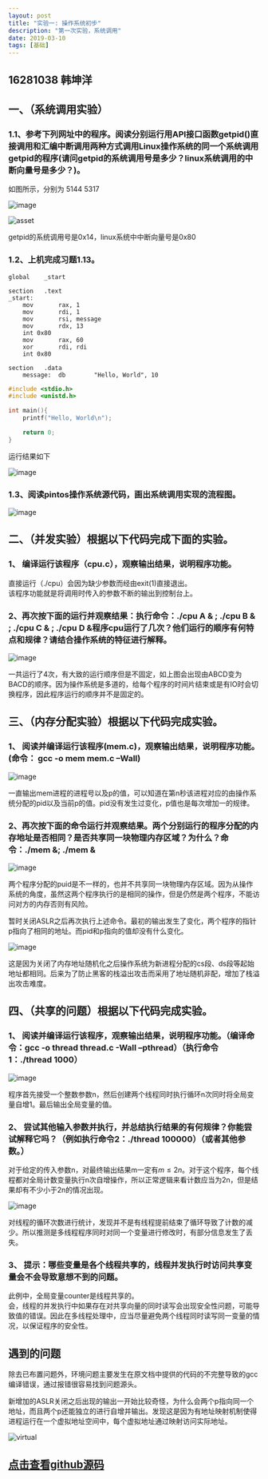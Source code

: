 ```yaml
---
layout: post
title: "实验一: 操作系统初步"
description: "第一次实验，系统调用"
date: 2019-03-10
tags: [基础]
---
```

## 16281038 韩坤洋

## 一、（系统调用实验）
### 1.1、参考下列网址中的程序。阅读分别运行用API接口函数getpid()直接调用和汇编中断调用两种方式调用Linux操作系统的同一个系统调用getpid的程序(请问getpid的系统调用号是多少？linux系统调用的中断向量号是多少？)。
如图所示，分别为 5144 5317

![image](/bjtu_OS_16281038/images/Screenshot&#32;from&#32;2019-03-09&#32;18-26-40.png)

![asset](/bjtu_OS_16281038/images/Screenshot&#32;from&#32;2019-03-09&#32;18-33-12.png)

getpid的系统调用号是0x14，linux系统中中断向量号是0x80
### 1.2、上机完成习题1.13。

``` assembly
global    _start

section   .text
_start:   
    mov       rax, 1                  
    mov       rdi, 1                  
    mov       rsi, message            
    mov       rdx, 13                 
    int 0x80                           
    mov       rax, 60                  
    xor       rdi, rdi                
    int 0x80                          

section   .data
    message:  db        "Hello, World", 10
```

``` c
#include <stdio.h>
#include <unistd.h>

int main(){
    printf("Hello, World\n");

    return 0;
}
```
运行结果如下

![image](/bjtu_OS_16281038/images/Screenshot&#32;from&#32;2019-03-09&#32;19-39-56.png)

### 1.3、阅读pintos操作系统源代码，画出系统调用实现的流程图。

![image](/bjtu_OS_16281038/images/Untitled&#32;Diagram&#32;(1).png)

## 二、（并发实验）根据以下代码完成下面的实验。
### 1、 编译运行该程序（cpu.c），观察输出结果，说明程序功能。

直接运行（./cpu）会因为缺少参数而经由exit(1)直接退出。  
该程序功能就是将调用时传入的参数不断的输出到控制台上。

### 2、再次按下面的运行并观察结果：执行命令：./cpu A & ; ./cpu B & ; ./cpu C & ; ./cpu D &程序cpu运行了几次？他们运行的顺序有何特点和规律？请结合操作系统的特征进行解释。

![image](/bjtu_OS_16281038/images/Screenshot&#32;from&#32;2019-03-09&#32;20-12-54.png)

一共运行了4次，有大致的运行顺序但是不固定，如上图会出现由ABCD变为BACD的顺序。因为操作系统是多道的，给每个程序的时间片结束或是有IO时会切换程序，因此程序运行的顺序并不是固定的。

## 三、（内存分配实验）根据以下代码完成实验。
### 1、 阅读并编译运行该程序(mem.c)，观察输出结果，说明程序功能。(命令： gcc -o mem mem.c –Wall)

![image](/bjtu_OS_16281038/images/Screenshot&#32;from&#32;2019-03-09&#32;19-53-10.png)

一直输出mem进程的进程号以及p的值，可以知道在第n秒该进程对应的由操作系统分配的pid以及当前p的值。pid没有发生过变化，p值也是每次增加一的规律。

### 2、再次按下面的命令运行并观察结果。两个分别运行的程序分配的内存地址是否相同？是否共享同一块物理内存区域？为什么？命令：./mem &; ./mem &

![image](/bjtu_OS_16281038/images/Screenshot&#32;from&#32;2019-03-09&#32;19-59-20.png)

两个程序分配的puid是不一样的，也并不共享同一块物理内存区域。因为从操作系统的角度，虽然这两个程序执行的是相同的操作，但是仍然是两个程序，不能访问对方的内存否则有风险。  

暂时关闭ASLR之后再次执行上述命令。最初的输出发生了变化，两个程序的指针p指向了相同的地址。而pid和p指向的值却没有什么变化。

![image](/bjtu_OS_16281038/images/Screenshot&#32;from&#32;2019-03-17&#32;11-09-11.png)

这是因为关闭了内存地址随机化之后操作系统为新进程分配的cs段、ds段等起始地址都相同。后来为了防止黑客的栈溢出攻击而采用了地址随机非配，增加了栈溢出攻击难度。

## 四、（共享的问题）根据以下代码完成实验。
### 1、 阅读并编译运行该程序，观察输出结果，说明程序功能。（编译命令：gcc -o thread thread.c -Wall –pthread）（执行命令1：./thread 1000）

![image](/bjtu_OS_16281038/images/Screenshot&#32;from&#32;2019-03-09&#32;20-34-48.png)

程序首先接受一个整数参数n，然后创建两个线程同时执行循环n次同时将全局变量自增1。最后输出全局变量的值。

### 2、 尝试其他输入参数并执行，并总结执行结果的有何规律？你能尝试解释它吗？（例如执行命令2：./thread 100000）（或者其他参数。）

对于给定的传入参数n，对最终输出结果m一定有$m \le 2n$。对于这个程序，每个线程都对全局计数变量执行n次自增操作，所以正常逻辑来看计数应当为2n，但是结果却有不少小于2n的情况出现。

![image](/bjtu_OS_16281038/images/Screenshot&#32;from&#32;2019-03-09&#32;21-17-21.png)

对线程的循环次数进行统计，发现并不是有线程提前结束了循环导致了计数的减少。所以推测是多线程程序同时对同一个变量进行修改时，有部分信息发生了丢失。

### 3、 提示：哪些变量是各个线程共享的，线程并发执行时访问共享变量会不会导致意想不到的问题。

此例中，全局变量counter是线程共享的。  
会，线程的并发执行中如果存在对共享向量的同时读写会出现安全性问题，可能导致值的错误。因此在多线程处理中，应当尽量避免两个线程同时读写同一变量的情况，以保证程序的安全性。

## 遇到的问题

除去已布置问题外，环境问题主要发生在原文档中提供的代码的不完整导致的gcc编译错误，通过报错很容易找到问题源头。

新增加的ASLR关闭之后出现的输出一开始比较奇怪，为什么会两个p指向同一个地址，而且两个p还能独立的进行自增并输出。发现这是因为有地址映射机制使得进程运行在一个虚拟地址空间中，每个虚拟地址通过映射访问实际地址。

![virtual](/bjtu_OS_16281038/images/CNFTL9.jpeg)

## [点击查看github源码](https://www.github.com/knavit/bjtu_OS_16281038)